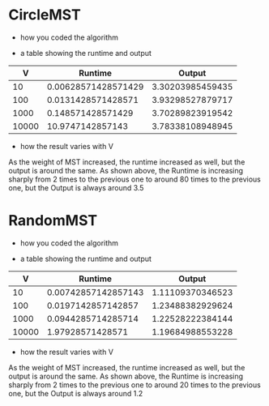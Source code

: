 # CircleMST

 - how you coded the algorithm

 - a table showing the runtime and output 
 
| V  | Runtime |Output |
| ------------- | ------------- |------------- |
| 10  | 0.00628571428571429 |3.30203985459435|
| 100  | 0.0131428571428571  | 3.93298527879717|  
| 1000  | 0.148571428571429  | 3.70289823919542 |
| 10000 | 10.9747142857143  | 3.78338108948945 |

 - how the result varies with V
 
 As the weight of MST increased, the runtime increased as well, but the output is around the same.
 As shown above, the Runtime is increasing sharply from 2 times to the previous one to around 80 times to the previous one, but the Output is always around 3.5
 
 
# RandomMST

 - how you coded the algorithm

 - a table showing the runtime and output 
 
| V  | Runtime |Output |
| ------------- | ------------- |------------- |
| 10  | 0.00742857142857143 |1.11109370346523|
| 100  |  0.0197142857142857 | 1.23488382929624|  
| 1000  | 0.0944285714285714 |1.22528222384144|
| 10000 | 1.97928571428571  |1.19684988553228  |

 - how the result varies with V
 
 As the weight of MST increased, the runtime increased as well, but the output is around the same.
 As shown above, the Runtime is increasing sharply from 2 times to the previous one to around 20 times to the previous one, but the Output is always around 1.2
